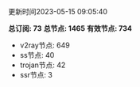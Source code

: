 更新时间2023-05-15 09:05:40

**总订阅: 73**
**总节点: 1465**
**有效节点: 734**
- v2ray节点: 649
- ss节点: 40
- trojan节点: 42
- ssr节点: 3
